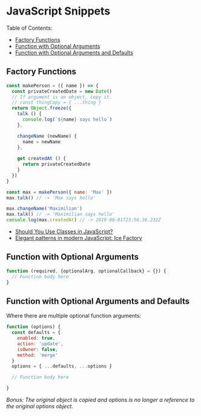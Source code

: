 # JavaScript Snippets

Table of Contents:

* [Factory Functions](#factory-functions)
* [Function with Optional Arguments](#function-with-optional-arguments)
* [Function with Optional Arguments and Defaults](#function-with-optional-arguments-and-defaults)

## Factory Functions

```js
const makePerson = ({ name }) => {
  const privateCreatedDate = new Date()
  // If argument is an object, copy it.
  // const thingCopy = { ...thing }
  return Object.freeze({
    talk () {
      console.log(`${name} says hello`)
    },

    changeName (newName) {
      name = newName
    },
    
    get createdAt () {
      return privateCreatedDate
    }
  })
}

const max = makePerson({ name: 'Max' })
max.talk() // -> 'Max says hello'

max.changeName('Maximilian')
max.talk() // -> 'Maximilian says hello'
console.log(max.createdAt) // -> 2019-08-01T23:56:36.232Z
```

* [Should You Use Classes in JavaScript?](https://medium.com/@vapurrmaid/should-you-use-classes-in-javascript-82f3b3df6195)
* [Elegant patterns in modern JavaScript: Ice Factory](https://medium.com/free-code-camp/elegant-patterns-in-modern-javascript-ice-factory-4161859a0eee)

## Function with Optional Arguments

```js
function (required, {optionalArg, optionalCallback} = {}) {
  // Function body here
}
```

## Function with Optional Arguments and Defaults

Where there are multiple optional function arguments:

```js
function (options) {
  const defaults = {
    enabled: true,
    action: 'update',
    isOwner: false,
    method: 'merge'
  }
  options = { ...defaults, ...options }

  // Function body here

}
```

_Bonus: The original object is copied and options is no longer a reference to the original options object._
